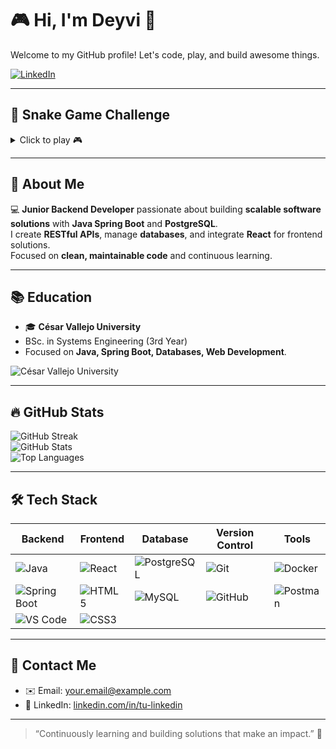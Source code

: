 # 🎮 Hi, I'm Deyvi 👋
Welcome to my GitHub profile! Let's code, play, and build awesome things.  

[![LinkedIn](https://img.shields.io/badge/LinkedIn-0A66C2?style=for-the-badge&logo=linkedin&logoColor=white)](https://www.linkedin.com/in/tu-linkedin/)

---

## 🐍 Snake Game Challenge
<details>
<summary>Click to play 🎮</summary>

![Snake](https://media.giphy.com/media/l0HlBO7eyXzSZkJri/giphy.gif)

> Can you make the snake grow without hitting the walls? 🐍💥
</details>

---

## 📖 About Me
💻 **Junior Backend Developer** passionate about building **scalable software solutions** with **Java Spring Boot** and **PostgreSQL**.  
I create **RESTful APIs**, manage **databases**, and integrate **React** for frontend solutions.  
Focused on **clean, maintainable code** and continuous learning.  

---

## 📚 Education
- 🎓 **César Vallejo University**  
- BSc. in Systems Engineering (3rd Year)  
- Focused on **Java, Spring Boot, Databases, Web Development**.  

![César Vallejo University](https://camo.githubusercontent.com/cde63a73386a5a85d2f5d0fa7344746402e1d12e0f9b3da0248b542f5ed7e4aa/68747470733a2f2f7365656b766563746f72732e636f6d2f66696c65732f646f776e6c6f61642f756e6976657273696461642d63657361722d76616c6c656a6f2d6c6f676f2d30312e6a7067) <!-- Imagen del logo universidad -->

---

## 🔥 GitHub Stats
![GitHub Streak](https://github-readme-streak-stats.herokuapp.com/?user=iamdeyvidev&theme=dark)  
![GitHub Stats](https://github-readme-stats.vercel.app/api?username=iamdeyvidev&show_icons=true&theme=dark&count_private=true)  
![Top Languages](https://github-readme-stats.vercel.app/api/top-langs/?username=iamdeyvidev&layout=compact&theme=dark)

---

## 🛠️ Tech Stack

| Backend | Frontend | Database | Version Control | Tools |
|---------|----------|----------|----------------|-------|
| ![Java](https://cdn.jsdelivr.net/gh/devicons/devicon/icons/java/java-original.svg) | ![React](https://cdn.jsdelivr.net/gh/devicons/devicon/icons/react/react-original.svg) | ![PostgreSQL](https://cdn.jsdelivr.net/gh/devicons/devicon/icons/postgresql/postgresql-original.svg) | ![Git](https://cdn.jsdelivr.net/gh/devicons/devicon/icons/git/git-original.svg) | ![Docker](https://cdn.jsdelivr.net/gh/devicons/devicon/icons/docker/docker-original.svg) |
| ![Spring Boot](https://cdn.jsdelivr.net/gh/devicons/devicon/icons/spring/spring-original.svg) | ![HTML5](https://cdn.jsdelivr.net/gh/devicons/devicon/icons/html5/html5-original.svg) | ![MySQL](https://cdn.jsdelivr.net/gh/devicons/devicon/icons/mysql/mysql-original.svg) | ![GitHub](https://cdn.jsdelivr.net/gh/devicons/devicon/icons/github/github-original.svg) | ![Postman](https://cdn.jsdelivr.net/gh/devicons/devicon/icons/postman/postman-original.svg) |
| ![VS Code](https://cdn.jsdelivr.net/gh/devicons/devicon/icons/vscode/vscode-original.svg) | ![CSS3](https://cdn.jsdelivr.net/gh/devicons/devicon/icons/css3/css3-original.svg) |

---

## 🎯 Contact Me
- ✉️ Email: your.email@example.com  
- 🔗 LinkedIn: [linkedin.com/in/tu-linkedin](https://www.linkedin.com/in/tu-linkedin/)  

---

> “Continuously learning and building solutions that make an impact.” 🚀
